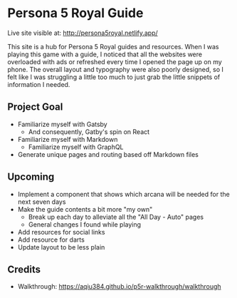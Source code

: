 # Persona 5 Royal Guide
Live site visible at: http://persona5royal.netlify.app/

This site is a hub for Persona 5 Royal guides and resources. When I was playing this game with a guide, I noticed that all the websites were overloaded with ads or refreshed every time I opened the page up on my phone. The overall layout and typography were also poorly designed, so I felt like I was struggling a little too much to just grab the little snippets of information I needed.

## Project Goal
- Familiarize myself with Gatsby
    - And consequently, Gatby's spin on React
- Familiarize myself with Markdown
  - Familiarize myself with GraphQL
- Generate unique pages and routing based off Markdown files

## Upcoming
- Implement a component that shows which arcana will be needed for the next seven days
- Make the guide contents a bit more "my own"
    - Break up each day to alleviate all the "All Day - Auto" pages
    - General changes I found while playing
- Add resources for social links
- Add resource for darts
- Update layout to be less plain

## Credits
- Walkthrough: https://aqiu384.github.io/p5r-walkthrough/walkthrough